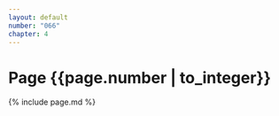 ```yaml
---
layout: default
number: "066"
chapter: 4
---
```


# Page {{page.number | to_integer}}
{% include page.md %}

